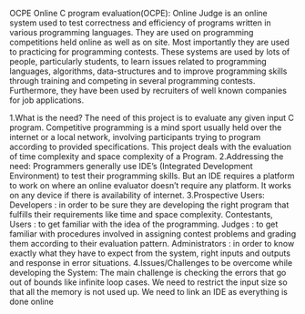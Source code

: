 OCPE
Online C program evaluation(OCPE): Online Judge is an online system used to test correctness and efficiency of programs written in various programming languages. They are used on programming competitions held online as well as on site. Most importantly they are used to practicing for programming contests. These systems are used by lots of people, particularly students, to learn issues related to programming languages, algorithms, data-structures and to improve programming skills through training and competing in several programming contests. Furthermore, they have been used by recruiters of well known companies for job applications.

1.What is the need? The need of this project is to evaluate any given input C program. Competitive programming is a mind sport usually held over the internet or a local network, involving participants trying to program according to provided specifications. This project deals with the evaluation of time complexity and space complexity of a Program.
2.Addressing the need: Programmers generally use IDE’s (Integrated Development Environment) to test their programming skills. But an IDE requires a platform to work on where an online evaluator doesn’t require any platform. It works on any device if there is availability of internet.
3.Prospective Users: Developers : in order to be sure they are developing the right program that fulfills their requirements like time and space complexity. Contestants, Users : to get familiar with the idea of the programming. Judges : to get familiar with procedures involved in assigning contest problems and grading them according to their evaluation pattern. Administrators : in order to know exactly what they have to expect from the system, right inputs and outputs and response in error situations.
4.Issues/Challenges to be overcome while developing the System: The main challenge is checking the errors that go out of bounds like infinite loop cases. We need to restrict the input size so that all the memory is not used up. We need to link an IDE as everything is done online
